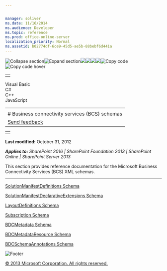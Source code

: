 ```yaml
---


manager: soliver
ms.date: 11/16/2014
ms.audience: Developer
ms.topic: reference
ms.prod: office-online-server
localization_priority: Normal
ms.assetid: b02774df-6ce9-45d5-ae5b-88bebf6d441a
---
```


![Collapse
section](../icons/collapse_all.gif "Collapse section")![Expand
section](../icons/expand_all.gif "Expand section")![](../icons/collapse_all.gif)![](../icons/expand_all.gif)![](../icons/dropdown.gif)![](../icons/dropdownHover.gif)![Copy
code](../icons/copycode.gif "Copy code")![Copy code
hover](../icons/copycodeHighlight.gif "Copy code hover")
<table>
<tbody>
<tr class="odd">
<td align="left"></td>
</tr>
</tbody>
</table>

Visual Basic  
C\#  
C++  
JavaScript  

<table>
<tbody>
<tr class="odd">
<td align="left"><span id="runningHeaderText"></span></td>
</tr>
<tr class="even">
<td align="left"># Business connectivity services (BCS) schemas</td>
</tr>
<tr class="odd">
<td align="left"><span id="headfeedbackarea" class="feedbackhead"><a href="javascript:SubmitFeedback(&#39;docthis@Microsoft.com&#39;,&#39;&#39;,&#39;&#39;,&#39;&#39;,&#39;1.0.18082.1225&#39;,&#39;%0\dThank%20you%20for%20your%20feedback.%20The%20developer%20writing%20teams%20use%20your%20feedback%20to%20improve%20documentation.%20While%20we%20are%20reviewing%20your%20feedback,%20we%20may%20send%20you%20e-mail%20to%20ask%20for%20clarification%20or%20feedback%20on%20a%20solution.%20We%20do%20not%20use%20your%20e-mail%20address%20for%20any%20other%20purpose%20and%20we%20delete%20it%20after%20we%20finish%20our%20review.%0\AFor%20further%20information%20about%20the%20privacy%20policies%20of%20Microsoft,%20please%20see%20http://privacy.microsoft.com/en-us/default.aspx.%0\A%0\d&#39;,&#39;Customer%20feedback&#39;);">Send feedback</a></span></td>
</tr>
</tbody>
</table>

<table>
<colgroup>
<col width="100%" />
</colgroup>
<tbody>
<tr class="odd">
<td align="left"></td>
</tr>
</tbody>
</table>

**Last modified:** October 31, 2012

***Applies to:** SharePoint 2016 | SharePoint Foundation 2013 |
SharePoint Online | SharePoint Server 2013*

This section provides reference documentation for the Microsoft Business
Connectivity Services (BCS) XML schemas.


--------------------------------------------------------------------------------------------------------------------------------------------------------------------------------------------------------------

<span sdata="link">[SolutionManifestDefinitions
Schema](solutionmanifestdefinitions-schema.htm)</span>

<span sdata="link">[SolutionManifestDeclarativeExtensions
Schema](solutionmanifestdeclarativeextensions-schema.htm)</span>

<span sdata="link">[LayoutDefinitions
Schema](layoutdefinitions-schema.htm)</span>

<span sdata="link">[Subscription
Schema](subscription-schema.htm)</span>

<span sdata="link">[BDCMetadata
Schema](bdcmetadata-schema.htm)</span>

<span sdata="link">[BDCMetadataResource
Schema](bdcmetadataresource-schema.htm)</span>

[BDCSchemaAnnotations
Schema](http://msdn.microsoft.com/library/e4d88dcb-07c2-dffb-a219-e0b224522e33.aspx)

![Footer](../icons/footer.gif "Footer")

[© 2013 Microsoft Corporation. All rights
reserved.](office-2013-documentation-copyright-notice.htm)




